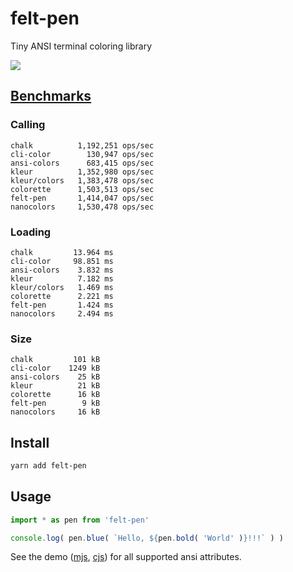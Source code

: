 # felt-pen

Tiny ANSI terminal coloring library

![](https://i.imgur.com/OoYJm3E.png)

## [Benchmarks](https://github.com/ai/nanocolors#benchmarks)

### Calling

```
chalk          1,192,251 ops/sec
cli-color        130,947 ops/sec
ansi-colors      683,415 ops/sec
kleur          1,352,980 ops/sec
kleur/colors   1,383,478 ops/sec
colorette      1,503,513 ops/sec
felt-pen       1,414,047 ops/sec
nanocolors     1,530,478 ops/sec
```

### Loading

```
chalk         13.964 ms
cli-color     98.851 ms
ansi-colors    3.832 ms
kleur          7.182 ms
kleur/colors   1.469 ms
colorette      2.221 ms
felt-pen       1.424 ms
nanocolors     2.494 ms
```

### Size

```
chalk         101 kB
cli-color    1249 kB
ansi-colors    25 kB
kleur          21 kB
colorette      16 kB
felt-pen        9 kB
nanocolors     16 kB
```

## Install

```sh
yarn add felt-pen
```

## Usage

```js
import * as pen from 'felt-pen'

console.log( pen.blue( `Hello, ${pen.bold( 'World' )}!!!` ) )
```

See the demo ([mjs](./demo.mjs), [cjs](./demo.mjs)) for all supported ansi attributes.
